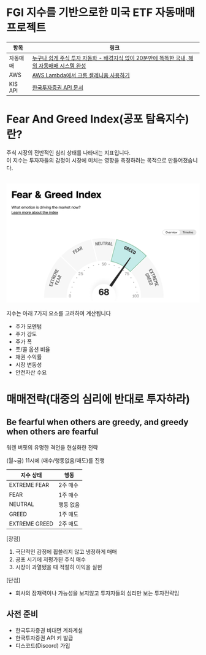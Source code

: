 # FGI 지수를 기반으로한 미국 ETF 자동매매 프로젝트

| 항목 | 링크 |
|------|------|
| 자동매매 | [누구나 쉽게 주식 투자 자동화 - 배경지식 없이 20분만에 똑똑한 국내, 해외 자동매매 시스템 완성](https://www.youtube.com/watch?v=2Hxfb5HT4kE&t=108s) |
| AWS | [AWS Lambda에서 크롬 셀레니움 사용하기](https://youtu.be/8XBkm9DD6Ic?si=A2MK2qkXNyTr70i8) |
| KIS API | [한국투자증권 API 문서](https://apiportal.koreainvestment.com/apiservice) |

# Fear And Greed Index(공포 탐욕지수)란?
주식 시장의 전반적인 심리 상태를 나타내는 지표입니다. <br>
이 지수는 투자자들의 감정이 시장에 미치는 영향을 측정하려는 목적으로 만들어졌습니다.<br><br>

![FGI](assets/FGI.jpeg)

지수는 아래 7가지 요소를 고려하여 계산됩니다
  - 주가 모멘텀
  - 주가 강도
  - 주가 폭
  - 풋/콜 옵션 비율
  - 채권 수익률
  - 시장 변동성
  - 안전자산 수요

# 매매전략(대중의 심리에 반대로 투자하라)
## Be fearful when others are greedy, and greedy when others are fearful
워렌 버핏의 유명한 격언을 현실화한 전략<br>

(월~금) 11시에 (매수/행동없음/매도)를 진행

| 지수 상태 | 행동 |
|-----------|------|
| EXTREME FEAR | 2주 매수 |
| FEAR | 1주 매수 |
| NEUTRAL | 행동 없음 |
| GREED | 1주 매도 |
| EXTREME GREED | 2주 매도 |

[장점]
1. 극단적인 감정에 휩쓸리지 않고 냉정하게 매매
2. 공포 시기에 저평가된 주식 매수
3. 시장이 과열됐을 때 적절히 이익을 실현

[단점]
- 회사의 잠재력이나 가능성을 보지않고 투자자들의 심리만 보는 투자전략임

## 사전 준비
- 한국투자증권 비대면 계좌계설
- 한국투자증권 API 키 발급
- 디스코드(Discord) 가입

